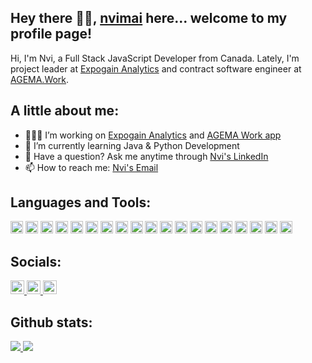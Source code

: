 ## Hey there 👋🏽, [nvimai](https://nvimai.com/) here... welcome to my profile page!

Hi, I'm Nvi, a Full Stack JavaScript Developer from Canada. Lately, I'm project leader at [Expogain Analytics](https://analytics.expogain.com) and contract software engineer at [AGEMA.Work](https://agema.work).
<br />

## A little about me:

- 👨🏽‍💻 I’m working on [Expogain Analytics](https://analytics.expogain.com) and [AGEMA Work app](https://agema.work)
- 🌱 I’m currently learning Java & Python Development
- 💬 Have a question? Ask me anytime through [Nvi's LinkedIn](https://www.linkedin.com/in/nvimai/)
- 📫 How to reach me: [Nvi's Email](mailto:nvi.mai@expogain.com)

## Languages and Tools:

<code><img height="20" src="https://cdn.jsdelivr.net/npm/simple-icons@v3/icons/javascript.svg"></code>
<code><img height="20" src="https://cdn.jsdelivr.net/npm/simple-icons@v3/icons/html5.svg"></code>
<code><img height="20" src="https://cdn.jsdelivr.net/npm/simple-icons@v3/icons/css3.svg"></code>
<code><img height="20" src="https://cdn.jsdelivr.net/npm/simple-icons@v3/icons/react.svg"></code>
<code><img height="20" src="https://cdn.jsdelivr.net/npm/simple-icons@v3/icons/angular.svg"></code>
<code><img height="20" src="https://cdn.jsdelivr.net/npm/simple-icons@v3/icons/vue-dot-js.svg"></code>
<code><img height="20" src="https://cdn.jsdelivr.net/npm/simple-icons@v3/icons/gatsby.svg"></code>
<code><img height="20" src="https://cdn.jsdelivr.net/npm/simple-icons@v3/icons/graphql.svg"></code>
<code><img height="20" src="https://cdn.jsdelivr.net/npm/simple-icons@v3/icons/node-dot-js.svg"></code>
<code><img height="20" src="https://cdn.jsdelivr.net/npm/simple-icons@v3/icons/ionic.svg"></code>
<code><img height="20" src="https://cdn.jsdelivr.net/npm/simple-icons@v3/icons/csharp.svg"></code>
<code><img height="20" src="https://cdn.jsdelivr.net/npm/simple-icons@v3/icons/mysql.svg"></code>
<code><img height="20" src="https://cdn.jsdelivr.net/npm/simple-icons@v3/icons/microsoftsqlserver.svg"></code>
<code><img height="20" src="https://cdn.jsdelivr.net/npm/simple-icons@v3/icons/shopify.svg"></code>
<code><img height="20" src="https://cdn.jsdelivr.net/npm/simple-icons@v3/icons/github.svg"></code>
<code><img height="20" src="https://cdn.jsdelivr.net/npm/simple-icons@v3/icons/php.svg"></code>
<code><img height="20" src="https://cdn.jsdelivr.net/npm/simple-icons@v3/icons/linode.svg"></code>
<code><img height="20" src="https://cdn.jsdelivr.net/npm/simple-icons@v3/icons/digitalocean.svg"></code>
<code><img height="20" src="https://cdn.jsdelivr.net/npm/simple-icons@v3/icons/amazonaws.svg"></code>

## Socials:

<a href="https://www.linkedin.com/in/nhatmai/">
  <img alt="Nvi Mai LinkedIn" width="22px" src="https://cdn.jsdelivr.net/npm/simple-icons@v3/icons/linkedin.svg" />
</a>
<a href="https://www.facebook.com/nhatvuongminhmai/">
  <img alt="Nhat Vuong Minh Mai | Facebook" width="22px" src="https://cdn.jsdelivr.net/npm/simple-icons@3.8.0/icons/facebook.svg" />
</a>
<a href="https://www.instagram.com/nvimai/">
  <img alt="Nvi's Instagram" width="22px" src="https://cdn.jsdelivr.net/npm/simple-icons@v3/icons/instagram.svg" />
</a>

<br />

## Github stats:
<a href="https://github.com/anuraghazra/github-readme-stats">
  <img src="https://github-readme-stats.vercel.app/api?username=nvimai-expogain&show_icons=true&hide_border=true&count_private=true" />
</a>
<a href="https://github.com/anuraghazra/convoychat">
  <img src="https://github-readme-stats.vercel.app/api/top-langs/?username=nvimai-expogain&layout=compact" />
</a>
